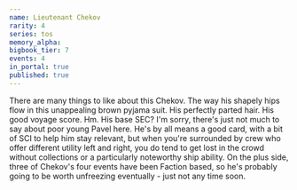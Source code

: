 ```yaml
---
name: Lieutenant Chekov
rarity: 4
series: tos
memory_alpha:
bigbook_tier: 7
events: 4
in_portal: true
published: true
---
```


There are many things to like about this Chekov. The way his shapely hips flow in this unappealing brown pyjama suit. His perfectly parted hair. His good voyage score. Hm. His base SEC? I'm sorry, there's just not much to say about poor young Pavel here. He's by all means a good card, with a bit of SCI to help him stay relevant, but when you're surrounded by crew who offer different utility left and right, you do tend to get lost in the crowd without collections or a particularly noteworthy ship ability. On the plus side, three of Chekov's four events have been Faction based, so he's probably going to be worth unfreezing eventually - just not any time soon.
